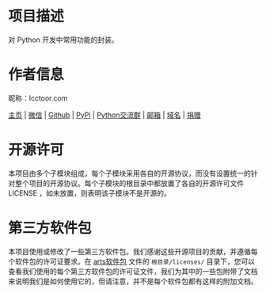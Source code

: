 # 项目描述

对 Python 开发中常用功能的封装。

# 作者信息

昵称：lcctoor.com

[主页](https://lcctoor.github.io/arts/) \| [微信](https://lcctoor.github.io/arts/arts/static/static-files/WeChatQRC.jpg) \| [Github](https://github.com/lcctoor) \| [PyPi](https://pypi.org/user/lcctoor) \| [Python交流群](https://lcctoor.github.io/arts/arts/static/static-files/PythonWeChatGroupQRC.jpg) \| [邮箱](lcctoor@outlook.com) \| [域名](lcctoor.com) \| [捐赠](https://lcctoor.github.io/arts/arts/static/static-files/DonationQRC-0rmb.jpg)

# 开源许可

本项目由多个子模块组成，每个子模块采用各自的开源协议，而没有设置统一的针对整个项目的开源协议。每个子模块的根目录中都放置了各自的开源许可文件 LICENSE ，如未放置，则表明该子模块不是开源的。

# 第三方软件包

本项目使用或修改了一些第三方软件包。我们感谢这些开源项目的贡献，并遵循每个软件包的许可证要求。在 [arts软件包](https://pypi.org/project/arts) 文件的 `根目录/licenses/` 目录下，您可以查看我们使用的每个第三方软件包的许可证文件，我们为其中的一些包附带了文档来说明我们是如何使用它的，但请注意，并不是每个软件包都有这样的附加文档。

